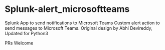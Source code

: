 # Splunk-alert_microsoftteams
Splunk App to send notifications to Microsoft Teams
Custom alert action to send messages to Microsoft Teams. Original design by Abhi Devireddy, Updated for Python3

PRs Welcome